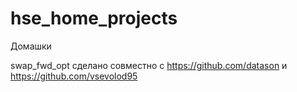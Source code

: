 # hse_home_projects
Домашки

swap_fwd_opt сделано совместно с https://github.com/datason и https://github.com/vsevolod95
